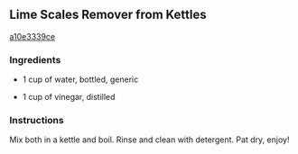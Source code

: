## Lime Scales Remover from Kettles

[a10e3339ce](http://www.food.com/recipe/lime-scales-remover-from-kettles-124941)

### Ingredients

 - 1 cup of water, bottled, generic

 - 1 cup of vinegar, distilled

### Instructions

Mix both in a kettle and boil. Rinse and clean with detergent. Pat dry, enjoy!